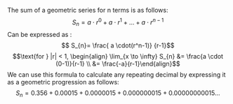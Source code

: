 The sum of a geometric series for n terms is as follows:
$$ S_{n}=a\cdot r^0+a\cdot r^1+... + a\cdot r^{n-1}   $$
Can be expressed as :
$$ S_{n}= \frac{ a \cdot(r^n-1)} {r-1}$$
$$\text{for } |r| < 1, 
\begin{align}
\lim_{x \to \infty} S_{n} &= \frac{a \cdot (0-1)}{r-1} \\
&= \frac{-a}{r-1}\end{align}$$
We can use this formula to calculate any repeating decimal by expressing it as a geometric progression as follows:
$$S_{n}=0.356+ 0.00015+ 0.0000015 +  0.000000015 + 0.00000000015 ...$$

